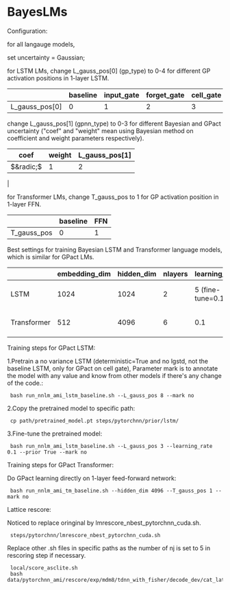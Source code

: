 # BayesLMs

Configuration: 

for all langauge models, 

set uncertainty = Gaussian;

for LSTM LMs, change L_gauss_pos[0] (gp_type) to 0-4 for different GP activation positions in 1-layer LSTM.

|                | baseline | input_gate | forget_gate | cell_gate | output_gate |
| -------------- | -------- | ---------- | ----------- | --------- | ----------- |
| L_gauss_pos[0] | 0        | 1          | 2           | 3         | 4           |

change L_gauss_pos[1] (gpnn_type) to 0-3 for different Bayesian and GPact uncertainty ("coef" and "weight" mean using Bayesian method on coefficient and weight parameters respectively).

| coef | weight | L_gauss_pos[1] |
| ---- | ------ | -------------- |
| $&radic;$ | 1      | 2              |
| 


for Transformer LMs, change T_gauss_pos to 1 for GP activation position in 1-layer FFN.

|             | baseline | FFN        |
| ----------- | -------- | ---------- |
| T_gauss_pos | 0        | 1          |

Best settings for training Bayesian LSTM and Transformer language models, which is similar for GPact LMs.

|             | embedding_dim | hidden_dim | nlayers | learning_rate    | dropout | pretrain | Bayesian_pos                             |
| ----------- | ------------- | ---------- | ------- | ---------------- | ------- | -------- | ---------------------------------------- |
| LSTM        | 1024          | 1024       | 2       | 5 (fine-tune=0.1)| 0.2     | False    | cell gate (L_bayes_pos=3, L_gauss_pos=3) |
| Transformer | 512           | 4096       | 6       | 0.1              | 0.2     | True     | FFN (T_bayes_pos=FFN, T_gauss_pos=3)     |

Training steps for GPact LSTM:

1.Pretrain a no variance LSTM (deterministic=True and no lgstd, not the baseline LSTM, only for GPact on cell gate), Parameter mark is to annotate the model with any value and know from other models if there's any change of the code.:
```
 bash run_nnlm_ami_lstm_baseline.sh --L_gauss_pos 8 --mark no
```

2.Copy the pretrained model to specific path:
```
 cp path/pretrained_model.pt steps/pytorchnn/prior/lstm/
```

3.Fine-tune the pretrained model:
```
 bash run_nnlm_ami_lstm_baseline.sh --L_gauss_pos 3 --learning_rate 0.1 --prior True --mark no
```

Training steps for GPact Transformer:

Do GPact learning directly on 1-layer feed-forward network:
```
 bash run_nnlm_ami_tm_baseline.sh --hidden_dim 4096 --T_gauss_pos 1 --mark no
```

Lattice rescore:

Noticed to replace oringinal by lmrescore_nbest_pytorchnn_cuda.sh.

```
 steps/pytorchnn/lmrescore_nbest_pytorchnn_cuda.sh
```

Replace other .sh files in specific paths as the number of nj is set to 5 in rescoring step if necessary.

```
 local/score_asclite.sh
 bash data/pytorchnn_ami/rescore/exp/mdm8/tdnn_with_fisher/decode_dev/cat_lat.sh
```

